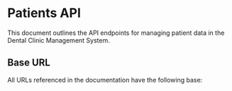 # Patients API

This document outlines the API endpoints for managing patient data in the Dental Clinic Management System.

## Base URL

All URLs referenced in the documentation have the following base:

